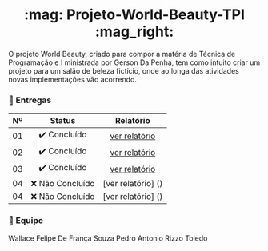<h1 id="topo" align="center">:mag: Projeto-World-Beauty-TPI
 :mag_right: </h1>

O projeto World Beauty, criado para compor a matéria de Técnica de Programação e I ministrada por Gerson Da Penha, tem como intuito criar um projeto para um salão de beleza fictício, onde ao longa das atividades novas implementações vão acorrendo. 


### 🏁 Entregas 

| Nº | Status | Relatório |
|:--:|:------------:|:----------:|
| 01 | ✔️ Concluído | [ver relatório](https://github.com/wallacefelipe21/Projeto-World-Beauty-TPI/tree/Atividade-I-Projeto-World-Beauty) |
| 02 | ✔️ Concluído | [ver relatório](https://github.com/wallacefelipe21/Projeto-World-Beauty-TPI/tree/Atividade-II-Projeto-World-Beauty) |
| 03 | ✔️ Concluído | [ver relatório](https://github.com/wallacefelipe21/Projeto-World-Beauty-TPI/tree/Atividade-III-Projeto-World-Beauty) |
| 04 | ❌ Não Concluído | [ver relatório] () |
| 04 | ❌ Não Concluído | [ver relatório] () |


### :busts_in_silhouette: Equipe

Wallace Felipe De França Souza 
Pedro Antonio Rizzo Toledo
